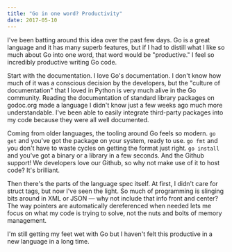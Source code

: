 ```yaml
---
title: "Go in one word? Productivity"
date: 2017-05-10
---
```


I've been batting around this idea over the past few days. Go is a
great language and it has many superb features, but if I had to
distill what I like so much about Go into one word, that word
would be "productive." I feel so incredibly productive writing Go
code.

Start with the documentation. I love Go's documentation. I don't
know how much of it was a conscious decision by the developers, but
the "culture of documentation" that I loved in Python is very much
alive in the Go community. Reading the documentation of standard
library packages on godoc.org made a language I didn't know just a few
weeks ago much more understandable. I've been able to easily integrate
third-party packages into my code because they were all well
documented.

Coming from older languages, the tooling around Go feels so
modern. `go get` and you've got the package on your system,
ready to use. `go fmt` and you don't have to waste cycles
on getting the format just right. `go install` and you've
got a binary or a library in a few seconds. And the Github support! We
developers love our Github, so why not make use of it to host code?
It's brilliant.

Then there's the parts of the language spec itself. At first, I didn't
care for struct tags, but now I've seen the light. So much of
programming is slinging bits around in XML or JSON — why not include
that info front and center? The way pointers are automatically
dereferenced when needed lets me focus on what my code is trying to
solve, not the nuts and bolts of memory management.

I'm still getting my feet wet with Go but I haven't felt this
productive in a new language in a long time.
